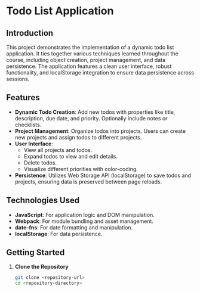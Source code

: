 # Todo List Application

## Introduction

This project demonstrates the implementation of a dynamic todo list application. It ties together various techniques learned throughout the course, including object creation, project management, and data persistence. The application features a clean user interface, robust functionality, and localStorage integration to ensure data persistence across sessions.

## Features

- **Dynamic Todo Creation**: Add new todos with properties like title, description, due date, and priority. Optionally include notes or checklists.
- **Project Management**: Organize todos into projects. Users can create new projects and assign todos to different projects.
- **User Interface**: 
  - View all projects and todos.
  - Expand todos to view and edit details.
  - Delete todos.
  - Visualize different priorities with color-coding.
- **Persistence**: Utilizes Web Storage API (localStorage) to save todos and projects, ensuring data is preserved between page reloads.

## Technologies Used

- **JavaScript**: For application logic and DOM manipulation.
- **Webpack**: For module bundling and asset management.
- **date-fns**: For date formatting and manipulation.
- **localStorage**: For data persistence.

## Getting Started

1. **Clone the Repository**
   ```bash
   git clone <repository-url>
   cd <repository-directory>

